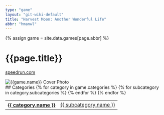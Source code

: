 ```yaml
---
type: "game"
layout: "git-wiki-default"
title: "Harvest Moon: Another Wonderful Life"
abbr: "hmanwl"
---
```


{% assign game = site.data.games[page.abbr] %}

# {{page.title}}
[speedrun.com]({{game.url}})

<div class="float-right"><img src="{{game.boxart}}" alt="{{game.name}} Cover Photo" /></div>
<div class="clear"></div>
## Categories

<table class="category-table">
    {% for category in game.categories %}
    <tr>
        <th><a href="/wiki/{{category.abbr}}">{{ category.name }}</a></th>
        {% for subcategory in category.subcategories %}
        <td><a href="/wiki/{{category.abbr}}/{{subcategory.abbr}}">{{ subcategory.name }}</a></td>
        {% endfor %}
    </tr>
    {% endfor %}
</table>

